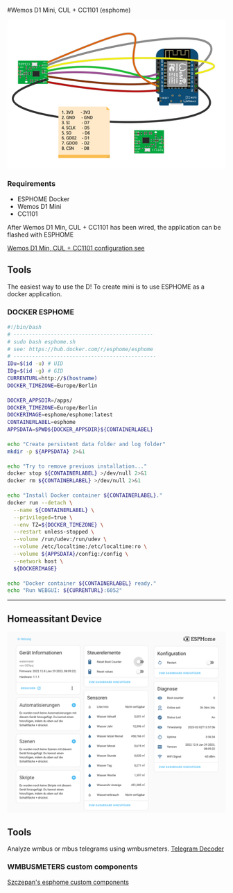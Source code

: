 #Wemos D1 Mini, CUL + CC1101 (esphome)



![Wemos D1 Min, CUL + CC1101](../docs/d1min_cc1101.png)

### Requirements
- ESPHOME Docker
- Wemos D1 Mini
- CC1101


After Wemos D1 Min, CUL + CC1101 has been wired, the application can be flashed with ESPHOME

[Wemos D1 Min, CUL + CC1101 configuration see](wmbus-minid1.yaml)

## Tools

The easiest way to use the D! To create mini is to use ESPHOME as a docker application.

### DOCKER ESPHOME

```bash
#!/bin/bash
# ---------------------------------------------
# sudo bash esphome.sh
# see: https://hub.docker.com/r/esphome/esphome
# ----------------------------------------------
IDu=$(id -u) # UID
IDg=$(id -g) # GID
CURRENTURL=http://$(hostname)
DOCKER_TIMEZONE=Europe/Berlin

DOCKER_APPSDIR=/apps/
DOCKER_TIMEZONE=Europe/Berlin
DOCKERIMAGE=esphome/esphome:latest
CONTAINERLABEL=esphome
APPSDATA=$PWD${DOCKER_APPSDIR}${CONTAINERLABEL}

echo "Create persistent data folder and log folder"
mkdir -p ${APPSDATA} 2>&1

echo "Try to remove previuos installation..."
docker stop ${CONTAINERLABEL} >/dev/null 2>&1
docker rm ${CONTAINERLABEL} >/dev/null 2>&1

echo "Install Docker container ${CONTAINERLABEL}."
docker run --detach \
  --name ${CONTAINERLABEL} \
  --privileged=true \
  --env TZ=${DOCKER_TIMEZONE} \
  --restart unless-stopped \
  --volume /run/udev:/run/udev \
  --volume /etc/localtime:/etc/localtime:ro \
  --volume ${APPSDATA}/config:/config \
  --network host \
  ${DOCKERIMAGE}

echo "Docker container ${CONTAINERLABEL} ready."
echo "Run WEBGUI: ${CURRENTURL}:6052"
```

<hr>

## Homeassitant Device
![Homeassistant](docs/ha-Device.png)

## Tools
Analyze wmbus or mbus telegrams using wmbusmeters.
[Telegram Decoder]([wmbus-minid1.yaml](https://wmbusmeters.org/))

### WMBUSMETERS custom components
[Szczepan's esphome custom components](https://github.com/SzczepanLeon/esphome-components)

